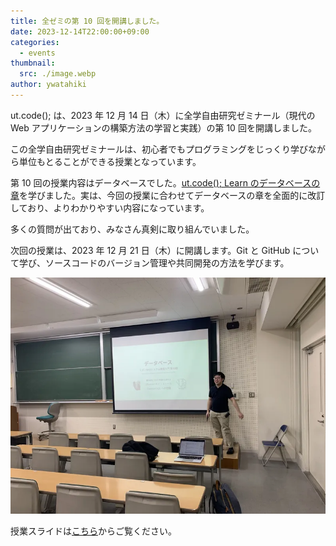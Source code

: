 ```yaml
---
title: 全ゼミの第 10 回を開講しました。
date: 2023-12-14T22:00:00+09:00
categories:
  - events
thumbnail:
  src: ./image.webp
author: ywatahiki
---
```


ut.code(); は、2023 年 12 月 14 日（木）に全学自由研究ゼミナール（現代の Web アプリケーションの構築方法の学習と実践）の第 10 回を開講しました。

この全学自由研究ゼミナールは、初心者でもプログラミングをじっくり学びながら単位もとることができる授業となっています。

第 10 回の授業内容はデータベースでした。[ut.code(); Learn のデータベースの章](https://learn.utcode.net/docs/web-servers/database/)を学びました。実は、今回の授業に合わせてデータベースの章を全面的に改訂しており、よりわかりやすい内容になっています。

多くの質問が出ており、みなさん真剣に取り組んでいました。

次回の授業は、2023 年 12 月 21 日（木）に開講します。Git と GitHub について学び、ソースコードのバージョン管理や共同開発の方法を学びます。

![授業風景](./class.webp)

授業スライドは[こちら](https://drive.google.com/file/d/12RERjDNiJckpGKaGhzljxwNA5epohm7o/view?usp=sharing)からご覧ください。
